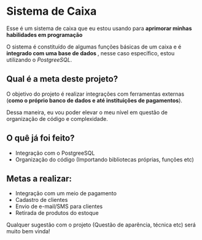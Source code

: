 <h1>Sistema de Caixa</h1>
<p>Esse é um sistema de caixa que eu estou usando para <strong> aprimorar minhas habilidades em programação </strong>
<p> O sistema é constituído de algumas funções básicas de um caixa e é <strong>integrado com uma base de dados </strong>, nesse caso específico, estou utilizando o <em>PostgreeSQL</em>.
<h2> Qual é a meta deste projeto?</h2>
<p>O objetivo do projeto é realizar integrações com ferramentas externas (<strong>como o próprio banco de dados e até instituições de pagamentos</strong>).
<p>Dessa maneira, eu vou poder elevar o meu nível em questão de organização de código e complexidade.
<h2>O quê já foi feito?</h2>
<ul>
	<li>Integração com o PostgreeSQL</li>
	<li>Organização do código (Importando bibliotecas próprias, funções etc)</li>
</ul>

<h2>Metas a realizar:</h2>
<ul>
	<li>Integração com um meio de pagamento</li>
	<li>Cadastro de clientes</li>
	<li>Envio de e-mail/SMS para clientes</li>
	<li>Retirada de produtos do estoque</li>
</ul>

<p>Qualquer sugestão com o projeto (Questão de aparência, técnica etc) será muito bem vinda!</p>
